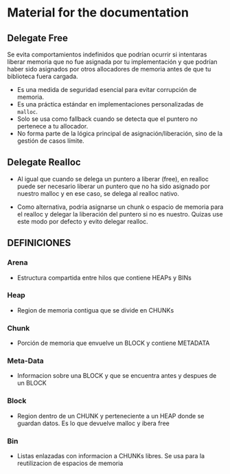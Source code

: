# Material for the documentation

## Delegate Free

Se evita comportamientos indefinidos que podrían ocurrir si intentaras liberar memoria que no fue asignada por tu implementación y que podrían haber sido asignados por otros allocadores de memoria antes de que tu biblioteca fuera cargada.

- Es una medida de seguridad esencial para evitar corrupción de memoria.
- Es una práctica estándar en implementaciones personalizadas de `malloc`.
- Solo se usa como fallback cuando se detecta que el puntero no pertenece a tu allocador.
- No forma parte de la lógica principal de asignación/liberación, sino de la gestión de casos límite.

## Delegate Realloc

- Al igual que cuando se delega un puntero a liberar (free), en realloc puede ser necesario liberar un puntero que no ha sido asignado por nuestro malloc y en ese caso, se delega al realloc nativo.

- Como alternativa, podria asignarse un chunk o espacio de memoria para el realloc y delegar la liberación del puntero si no es nuestro. Quizas use este modo por defecto y evito delegar realloc.

## DEFINICIONES

### Arena

- Estructura compartida entre hilos que contiene HEAPs y BINs

### Heap

- Region de memoria contigua que se divide en CHUNKs

### Chunk

- Porción de memoria que envuelve un BLOCK y contiene METADATA

### Meta-Data

- Informacion sobre una BLOCK y que se encuentra antes y despues de un BLOCK

### Block

- Region dentro de un CHUNK y perteneciente a un HEAP donde se guardan datos. Es lo que devuelve malloc y ibera free

### Bin

- Listas enlazadas con informacion a CHUNKs libres. Se usa para la reutilizacion de espacios de memoria

